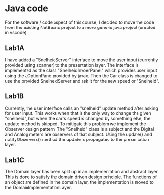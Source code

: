 # Java code
For the software / code aspect of this course, I decided to move the code from the existing NetBeans project to a more generic java project (created in vscode)

## Lab1A
I have added a "SnelheidServer" interface to move the user input (currently provided using scanner) to the presentation layer. The interface is implemented as the class "SnelheidInvoerPanel" which provides user input using the JOptionPane provided by javax. Then the Car class is changed to use the provided SnelheidServer and ask it for the new speed or "Snelheid".

## Lab1B
Currently, the user interface calls an "snelheid" update method after asking for user input. This works when that is the only way to change the given "snelheid", but when the car's speed is changed by something else, the update method is skipped. To mitigate this problem we implement the Observer design pattern. The "Snelheid" class is a subject and the Digital and Analog meters are observers of that subject. Using the update() and notifyObservers() method the update is propagated to the presentation layer.

## Lab1C
The Domain layer has been split up in an implementation and abstract layer. This is done to satisfy the domain driven design principle. The functions of an object are defined in the domain layer, the implementation is moved to the DomainImplementationLayer.